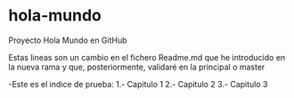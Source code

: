 # hola-mundo
Proyecto Hola Mundo en GitHub

Estas lineas son un cambio en el fichero Readme.md que he introducido en la nueva rama y que, posteriormente, validaré en la principal o master

-Este es el indice de prueba:
    1.- Capitulo 1
    2.- Capitulo 2
    3.- Capitulo 3
